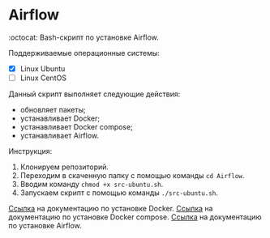 # Airflow
:octocat: Bash-скрипт по установке Airflow.

Поддерживаемые операционные системы:
- [x] Linux Ubuntu
- [ ] Linux CentOS

Данный скрипт выполняет следующие действия:
- обновляет пакеты;
- устанавливает Docker;
- устанавливает Docker compose;
- устанавливает Airflow.

Инструкция:
1) Клонируем репозиторий.
2) Переходим в скаченную папку с помощью команды `cd Airflow`.
3) Вводим команду `chmod +x src-ubuntu.sh`.
4) Запускаем скрипт с помощью команды `./src-ubuntu.sh`.

[Ссылка](https://docs.docker.com/engine/install/) на документацию по установке Docker.
[Ссылка](https://docs.docker.com/compose/install/) на документацию по установке Docker compose.
[Ссылка](https://airflow.apache.org/docs/apache-airflow/stable/howto/docker-compose/index.html) на документацию по установке Airflow.
